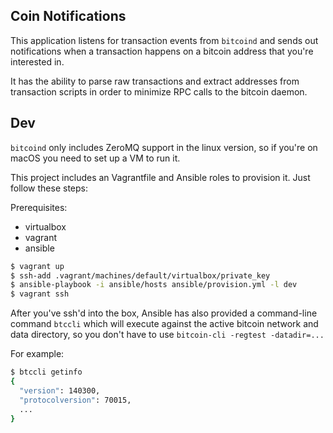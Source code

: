 ## Coin Notifications

This application listens for transaction events from `bitcoind` and sends out notifications when a transaction happens on a bitcoin address that you're interested in.

It has the ability to parse raw transactions and extract addresses from transaction scripts in order to minimize RPC calls to the bitcoin daemon.

## Dev

`bitcoind` only includes ZeroMQ support in the linux version, so if you're on macOS you need to set up a VM to run it.

This project includes an Vagrantfile and Ansible roles to provision it. Just follow these steps:

Prerequisites:
* virtualbox
* vagrant
* ansible

```bash
$ vagrant up
$ ssh-add .vagrant/machines/default/virtualbox/private_key
$ ansible-playbook -i ansible/hosts ansible/provision.yml -l dev
$ vagrant ssh
```

After you've ssh'd into the box, Ansible has also provided a command-line command `btccli` which will execute against the active bitcoin network and data directory, so you don't have to use `bitcoin-cli -regtest -datadir=...`

For example:

```bash
$ btccli getinfo
{
  "version": 140300,
  "protocolversion": 70015,
  ...
}
```
